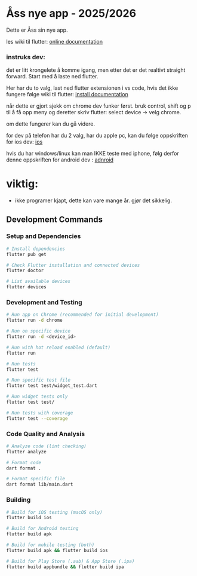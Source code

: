 # Åss nye app - 2025/2026

Dette er Åss sin nye app.

les wiki til flutter: [online documentation](https://docs.flutter.dev/)

### instruks dev: 

det er litt krongelete å komme igang, men etter det er det realtivt straight forward. Start med å laste ned flutter. 

Her har du to valg, last ned flutter extensionen i vs code, hvis det ikke fungere følge wiki til flutter: [install documentation](https://docs.flutter.dev/install)

når dette er gjort sjekk om chrome dev funker først. bruk control, shift og p til å få opp meny og deretter skriv flutter: select device -> velg chrome.

om dette fungerer kan du gå videre. 

for dev på telefon har du 2 valg, har du apple pc, kan du følge oppskriften for ios dev: [ios](https://docs.flutter.dev/platform-integration/ios/setup)

hvis du har windows/linux kan man IKKE teste med iphone, følg derfor denne oppskriften for android dev : [adnroid](https://docs.flutter.dev/platform-integration/android/setup)

# viktig:

- ikke programer kjapt, dette kan vare mange år. gjør det sikkelig.

## Development Commands

### Setup and Dependencies
```bash
# Install dependencies
flutter pub get

# Check Flutter installation and connected devices
flutter doctor

# List available devices
flutter devices
```

### Development and Testing
```bash
# Run app on Chrome (recommended for initial development)
flutter run -d chrome

# Run on specific device
flutter run -d <device_id>

# Run with hot reload enabled (default)
flutter run

# Run tests
flutter test

# Run specific test file
flutter test test/widget_test.dart

# Run widget tests only
flutter test test/

# Run tests with coverage
flutter test --coverage
```

### Code Quality and Analysis
```bash
# Analyze code (lint checking)
flutter analyze

# Format code
dart format .

# Format specific file
dart format lib/main.dart
```

### Building
```bash
# Build for iOS testing (macOS only)
flutter build ios

# Build for Android testing
flutter build apk

# Build for mobile testing (both)
flutter build apk && flutter build ios

# Build for Play Store (.aab) & App Store (.ipa)
flutter build appbundle && flutter build ipa
```
